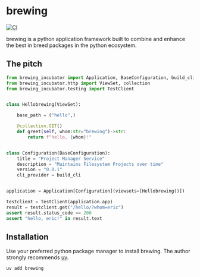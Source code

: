 # brewing

[![CI](https://github.com/mikemcowie/brewing/actions/workflows/ci.yaml/badge.svg)](https://github.com/mikemcowie/brewing/actions/workflows/ci.yaml)

brewing is a python application framework  built to combine and enhance the best in breed packages in the python ecosystem.

## The pitch

```python
from brewing_incubator import Application, BaseConfiguration, build_cli
from brewing_incubator.http import ViewSet, collection
from brewing_incubator.testing import TestClient


class Hellobrewing(ViewSet):

    base_path = ("hello",)

    @collection.GET()
    def greet(self, whom:str="brewing")->str:
        return f"hello, {whom}!"


class Configuration(BaseConfiguration):
    title = "Project Manager Service"
    description = "Maintains Filesystem Projects over time"
    version = "0.0.1"
    cli_provider = build_cli


application = Application[Configuration](viewsets=[Hellobrewing()])

testclient = TestClient(application.app)
result = testclient.get("/hello/?whom=eric")
assert result.status_code == 200
assert "hello, eric!" in result.text

```

## Installation

Use your preferred python package manager to install brewing. The author strongly recommends [uv](https://docs.astral.sh/uv/).

```
uv add brewing
```
